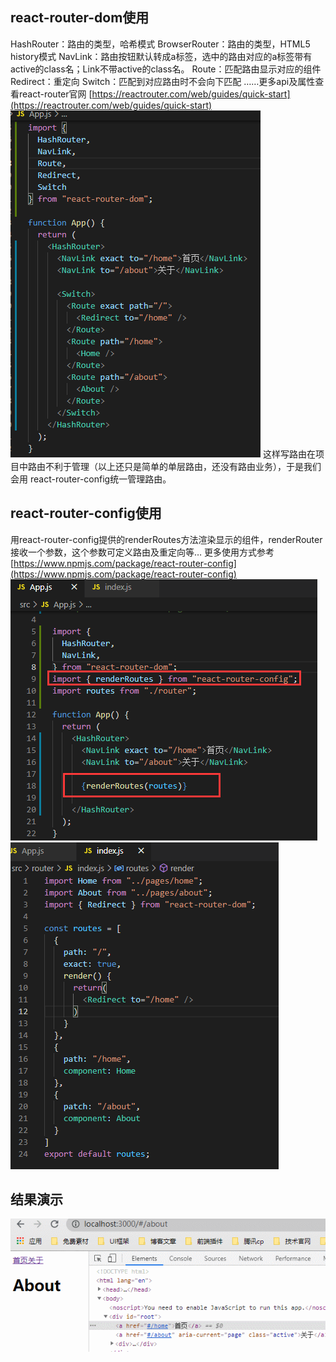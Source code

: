 ## react-router-dom使用
HashRouter：路由的类型，哈希模式
BrowserRouter：路由的类型，HTML5 history模式
NavLink：路由按钮默认转成a标签，选中的路由对应的a标签带有active的class名；Link不带active的class名。
Route：匹配路由显示对应的组件
Redirect：重定向
Switch：匹配到对应路由时不会向下匹配
……更多api及属性查看react-router官网
[https://reactrouter.com/web/guides/quick-start](https://reactrouter.com/web/guides/quick-start)
![](assets/【react-router】react-router-dom与react-router-config使用/1.png)
这样写路由在项目中路由不利于管理（以上还只是简单的单层路由，还没有路由业务），于是我们会用 react-router-config统一管理路由。
## react-router-config使用
用react-router-config提供的renderRoutes方法渲染显示的组件，renderRouter接收一个参数，这个参数可定义路由及重定向等…
更多使用方式参考
[https://www.npmjs.com/package/react-router-config](https://www.npmjs.com/package/react-router-config)
![](assets/【react-router】react-router-dom与react-router-config使用/2.png)
![](assets/【react-router】react-router-dom与react-router-config使用/3.png)
## 结果演示
![](assets/【react-router】react-router-dom与react-router-config使用/4.png)
